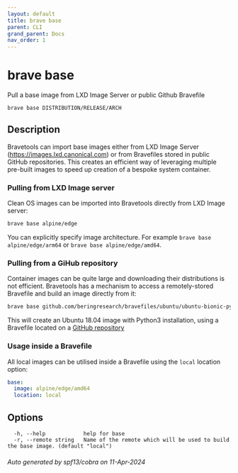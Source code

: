 ```yaml
---
layout: default
title: brave base
parent: CLI
grand_parent: Docs
nav_order: 1
---
```


# brave base

Pull a base image from LXD Image Server or public Github Bravefile

```
brave base DISTRIBUTION/RELEASE/ARCH
```

## Description

Bravetools can import base images either from LXD Image Server (https://images.lxd.canonical.com) or from Bravefiles stored in public GitHub repositories. This creates an efficient way of leveraging multiple pre-built images to speed up creation of a bespoke system container.

### Pulling from LXD Image server

Clean OS images can be imported into Bravetools directly from LXD Image server:

```bash
brave base alpine/edge
```

You can explicitly specify image architecture. For example `brave base alpine/edge/arm64` or `brave base alpine/edge/amd64`.

### Pulling from a GiHub repository

Container images can be quite large and downloading their distributions is not efficient. Bravetools has a mechanism to access a remotely-stored Bravefile and build an image directly from it:

```bash
brave base github.com/beringresearch/bravefiles/ubuntu/ubuntu-bionic-py3
```

This will create an Ubuntu 18.04 image with Python3 installation, using a Bravefile located on a [GitHub repository](https://github.com/beringresearch/bravefiles/tree/master/ubuntu/ubuntu-bionic-py3)

### Usage inside a Bravefile
All local images can be utilised inside a Bravefile using the `local` location option:


```yaml
base:
  image: alpine/edge/amd64
  location: local
```

## Options

```
  -h, --help            help for base
  -r, --remote string   Name of the remote which will be used to build the base image. (default "local")
```

###### Auto generated by spf13/cobra on 11-Apr-2024
